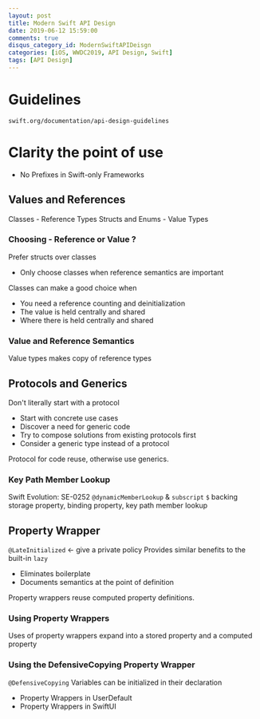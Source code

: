 ```yaml
---
layout: post
title: Modern Swift API Design
date: 2019-06-12 15:59:00
comments: true
disqus_category_id: ModernSwiftAPIDeisgn
categories: [iOS, WWDC2019, API Design, Swift]
tags: [API Design]
---
```


# Guidelines
`swift.org/documentation/api-design-guidelines`

# Clarity the point of use

- No Prefixes in Swift-only Frameworks

## Values and References

Classes - Reference Types
Structs and Enums - Value Types

### Choosing - Reference or Value ?

Prefer structs over classes

- Only choose classes when reference semantics are important

Classes can make a good choice when

- You need a reference counting and deinitialization
- The value is held centrally and shared
- Where there is held centrally and shared

### Value and Reference Semantics

Value types makes copy of reference types

## Protocols and Generics

Don't literally start with a protocol

- Start with concrete use cases
- Discover a need for generic code
- Try to compose solutions from existing protocols first
- Consider a generic type instead of a protocol

Protocol for code reuse, otherwise use generics.

### Key Path Member Lookup

Swift Evolution: SE-0252
`@dynamicMemberLookup` & `subscript`
`$` backing storage property, binding property, key path member lookup

## Property Wrapper

`@LateInitialized` <- give a private policy
Provides similar benefits to the built-in `lazy`

- Eliminates boilerplate
- Documents semantics at the point of definition

Property wrappers reuse computed property definitions.

### Using Property Wrappers

Uses of property wrappers expand into a stored property and a computed property

### Using the DefensiveCopying Property Wrapper

`@DefensiveCopying` Variables can be initialized in their declaration

- Property Wrappers in UserDefault
- Property Wrappers in SwiftUI
